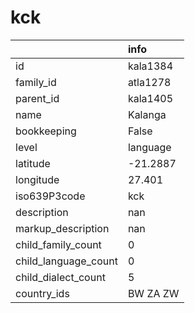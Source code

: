 # kck
|                      | info     |
|:---------------------|:---------|
| id                   | kala1384 |
| family_id            | atla1278 |
| parent_id            | kala1405 |
| name                 | Kalanga  |
| bookkeeping          | False    |
| level                | language |
| latitude             | -21.2887 |
| longitude            | 27.401   |
| iso639P3code         | kck      |
| description          | nan      |
| markup_description   | nan      |
| child_family_count   | 0        |
| child_language_count | 0        |
| child_dialect_count  | 5        |
| country_ids          | BW ZA ZW |